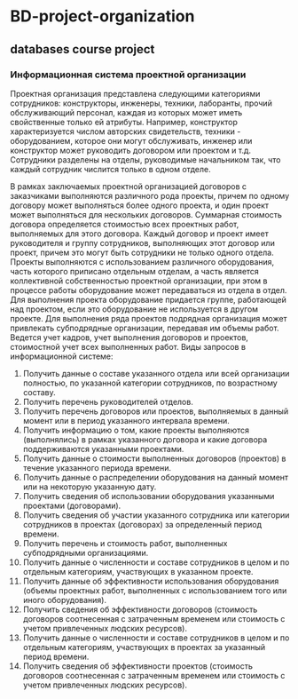 # BD-project-organization
## databases course project
### Информационная система проектной организации

Проектная организация представлена следующими категориями сотрудников: конструкторы,
инженеры, техники, лаборанты, прочий обслуживающий персонал, каждая из которых может
иметь свойственные только ей атрибуты. Например, конструктор характеризуется числом
авторских свидетельств, техники - оборудованием, которое они могут обслуживать, инженер или
конструктор может руководить договором или проектом и т.д. Сотрудники разделены на отделы,
руководимые начальником так, что каждый сотрудник числится только в одном отделе.

В рамках заключаемых проектной организацией договоров с заказчиками выполняются
различного рода проекты, причем по одному договору может выполняться более одного проекта, и
один проект может выполняться для нескольких договоров. Суммарная стоимость договора
определяется стоимостью всех проектных работ, выполняемых для этого договора. Каждый
договор и проект имеет руководителя и группу сотрудников, выполняющих этот договор или
проект, причем это могут быть сотрудники не только одного отдела. Проекты выполняются с
использованием различного оборудования, часть которого приписано отдельным отделам, а часть
является коллективной собственностью проектной организации, при этом в процессе работы
оборудование может передаваться из отдела в отдел. Для выполнения проекта оборудование
придается группе, работающей над проектом, если это оборудование не используется в другом
проекте.
Для выполнения ряда проектов подрядная организация может привлекать субподрядные
организации, передавая им объемы работ.
Ведется учет кадров, учет выполнения договоров и проектов, стоимостной учет всех выполненных
работ.
Виды запросов в информационной системе:
1. Получить данные о составе указанного отдела или всей организации полностью, по
указанной категории сотрудников, по возрастному составу.
2. Получить перечень руководителей отделов.
3. Получить перечень договоров или проектов, выполняемых в данный момент или в период
указанного интервала времени.
4. Получить информацию о том, какие проекты выполняются (выполнялись) в рамках
указанного договора и какие договора поддерживаются указанными проектами.
5. Получить данные о стоимости выполненных договоров (проектов) в течение указанного
периода времени.
6. Получить данные о распределении оборудования на данный момент или на некоторую
указанную дату.
7. Получить сведения об использовании оборудования указанными проектами (договорами).
8. Получить сведения об участии указанного сотрудника или категории сотрудников в
проектах (договорах) за определенный период времени.
9. Получить перечень и стоимость работ, выполненных субподрядными организациями.
10. Получить данные о численности и составе сотрудников в целом и по отдельным
категориям, участвующих в указанном проекте.
11. Получить данные об эффективности использования оборудования (объемы проектных
работ, выполненных с использованием того или иного оборудования).
12. Получить сведения об эффективности договоров (стоимость договоров соотнесенная с
затраченным временем или стоимость с учетом привлеченных людских ресурсов).
13. Получить данные о численности и составе сотрудников в целом и по отдельным
категориям, участвующих в проектах за указанный период времени.
14. Получить сведения об эффективности проектов (стоимость договоров соотнесенная с
затраченным временем или стоимость с учетом привлеченных людских ресурсов).
